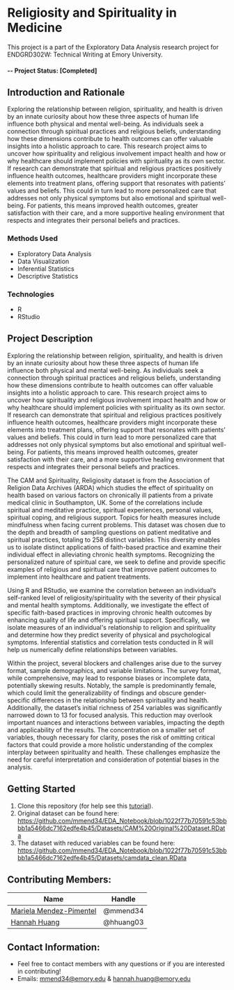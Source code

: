 # Religiosity and Spirituality in Medicine
This project is a part of the Exploratory Data Analysis research project for ENDGRD302W: Technical Writing at Emory University.

#### -- Project Status: [Completed]

## Introduction and Rationale
Exploring the relationship between religion, spirituality, and health is driven by an innate curiosity about how these three aspects of human life influence both physical and mental well-being. As individuals seek a connection through spiritual practices and religious beliefs, understanding how these dimensions contribute to health outcomes can offer valuable insights into a holistic approach to care. This research project aims to uncover how spirituality and religious involvement impact health and how or why healthcare should implement policies with spirituality as its own sector. If research can demonstrate that spiritual and religious practices positively influence health outcomes, healthcare providers might incorporate these elements into treatment plans, offering support that resonates with patients’ values and beliefs. This could in turn lead to more personalized care that addresses not only physical symptoms but also emotional and spiritual well-being. For patients, this means improved health outcomes, greater satisfaction with their care, and a more supportive healing environment that respects and integrates their personal beliefs and practices. 

### Methods Used
* Exploratory Data Analysis
* Data Visualization 
* Inferential Statistics
* Descriptive Statistics

### Technologies
* R
* RStudio

## Project Description
Exploring the relationship between religion, spirituality, and health is driven by an innate curiosity about how these three aspects of human life influence both physical and mental well-being. As individuals seek a connection through spiritual practices and religious beliefs, understanding how these dimensions contribute to health outcomes can offer valuable insights into a holistic approach to care. This research project aims to uncover how spirituality and religious involvement impact health and how or why healthcare should implement policies with spirituality as its own sector. If research can demonstrate that spiritual and religious practices positively influence health outcomes, healthcare providers might incorporate these elements into treatment plans, offering support that resonates with patients’ values and beliefs. This could in turn lead to more personalized care that addresses not only physical symptoms but also emotional and spiritual well-being. For patients, this means improved health outcomes, greater satisfaction with their care, and a more supportive healing environment that respects and integrates their personal beliefs and practices.

The CAM and Spirituality, Religiosity dataset is from the Association of Religion Data Archives (ARDA) which studies the effect of spirituality on health based on various factors on chronically ill patients from a private medical clinic in Southampton, UK. Some of the correlations include spiritual and meditative practice, spiritual experiences, personal values, spiritual coping, and religious support. Topics for health measures include mindfulness when facing current problems. This dataset was chosen due to the depth and breadth of sampling questions on patient meditative and spiritual practices, totaling to 258 distinct variables. This diversity enables us to isolate distinct applications of faith-based practice and examine their individual effect in alleviating chronic health symptoms. Recognizing the personalized nature of spiritual care, we seek to define and provide specific examples of religious and spiritual care that improve patient outcomes to implement into healthcare and patient treatments.

Using R and RStudio, we examine the correlation between an individual’s self-ranked level of religiosity/spirituality with the severity of their physical and mental health symptoms. Additionally, we investigate the effect of specific faith-based practices in improving chronic health outcomes by enhancing quality of life and offering spiritual support. Specifically, we isolate measures of an individual's relationship to religion and spirituality and determine how they predict severity of physical and psychological symptoms. Inferential statistics and correlation tests conducted in R will help us numerically define relationships between variables.

Within the project, several blockers and challenges arise due to the survey format, sample demographics, and variable limitations. The survey format, while comprehensive, may lead to response biases or incomplete data, potentially skewing results. Notably, the sample is predominantly female, which could limit the generalizability of findings and obscure gender-specific differences in the relationship between spirituality and health. Additionally, the dataset’s initial richness of 254 variables was significantly narrowed down to 13 for focused analysis. This reduction may overlook important nuances and interactions between variables, impacting the depth and applicability of the results. The concentration on a smaller set of variables, though necessary for clarity, poses the risk of omitting critical factors that could provide a more holistic understanding of the complex interplay between spirituality and health. These challenges emphasize the need for careful interpretation and consideration of potential biases in the analysis.

## Getting Started

1. Clone this repository (for help see this [tutorial](https://help.github.com/articles/cloning-a-repository/)).
2. Original dataset can be found here: https://github.com/mmend34/EDA_Notebook/blob/1022f77b70591c53bbbb1a5466dc7162edfe4b45/Datasets/CAM%20Original%20Dataset.RData 
3. The dataset with reduced variables can be found here: https://github.com/mmend34/EDA_Notebook/blob/1022f77b70591c53bbbb1a5466dc7162edfe4b45/Datasets/camdata_clean.RData

## Contributing Members: 
|Name|Handle| 
|---------|-----------|
|[Mariela Mendez-Pimentel](https://github.com/mmend34)| @mmend34|
|[Hannah Huang](https://github.com/hhuang03) |     @hhuang03|

## Contact Information:
* Feel free to contact members with any questions or if you are interested in contributing! 
* Emails: mmend34@emory.edu & hannah.huang@emory.edu
